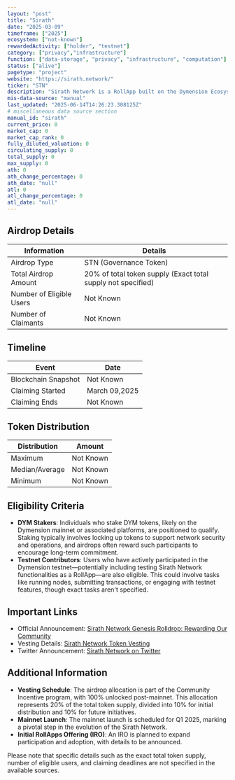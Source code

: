 ```yaml
---
layout: "post"
title: "Sirath"
date: "2025-03-09"
timeframe: ["2025"]
ecosystem: ["not-known"]
rewardedActivity: ["holder", "testnet"]
category: ["privacy","infrastructure"]
function: ["data-storage", "privacy", "infrastructure", "computation"]
status: ["alive"]
pagetype: "project"
website: "https://sirath.network/"
ticker: "STN"
description: "Sirath Network is a RollApp built on the Dymension Ecosystem, utilizing rollup technology to aggregate transactions and publish proofs to the main network, reducing transaction costs and increasing speed."
mis-data-source: "manual"
last_updated: "2025-06-14T14:26:23.308125Z"
# miscellaneous data source section
manual_id: "sirath"
current_price: 0
market_cap: 0
market_cap_rank: 0
fully_diluted_valuation: 0
circulating_supply: 0
total_supply: 0
max_supply: 0
ath: 0
ath_change_percentage: 0
ath_date: "null"
atl: 0
atl_change_percentage: 0
atl_date: "null"
---
```


## Airdrop Details

| Information              | Details                                                      |
| ------------------------ | ------------------------------------------------------------ |
| Airdrop Type             | STN (Governance Token)                                       |
| Total Airdrop Amount     | 20% of total token supply (Exact total supply not specified) |
| Number of Eligible Users | Not Known                                                    |
| Number of Claimants      | Not Known                                                    |

## Timeline

| Event               | Date          |
| ------------------- | ------------- |
| Blockchain Snapshot | Not Known     |
| Claiming Started    | March 09,2025 |
| Claiming Ends       | Not Known     |

## Token Distribution

| Distribution   | Amount    |
| -------------- | --------- |
| Maximum        | Not Known |
| Median/Average | Not Known |
| Minimum        | Not Known |

## Eligibility Criteria

- **DYM Stakers**: Individuals who stake DYM tokens, likely on the Dymension mainnet or associated platforms, are positioned to qualify. Staking typically involves locking up tokens to support network security and operations, and airdrops often reward such participants to encourage long-term commitment.
- **Testnet Contributors**: Users who have actively participated in the Dymension testnet—potentially including testing Sirath Network functionalities as a RollApp—are also eligible. This could involve tasks like running nodes, submitting transactions, or engaging with testnet features, though exact tasks aren't specified.

## Important Links

- Official Announcement: [Sirath Network Genesis Rolldrop: Rewarding Our Community](https://sirath.network/articles/sirath-genesis)
- Vesting Details: [Sirath Network Token Vesting](https://docs.sirath.network/learn/tokenomics/vesting#community-incentive)
- Twitter Announcement: [Sirath Network on Twitter](https://x.com/SirathNetwork/status/1898773309380333925)

## Additional Information

- **Vesting Schedule**: The airdrop allocation is part of the Community Incentive program, with 100% unlocked post-mainnet. This allocation represents 20% of the total token supply, divided into 10% for initial distribution and 10% for future initiatives. 
- **Mainnet Launch**: The mainnet launch is scheduled for Q1 2025, marking a pivotal step in the evolution of the Sirath Network.
- **Initial RollApps Offering (IRO)**: An IRO is planned to expand participation and adoption, with details to be announced.

Please note that specific details such as the exact total token supply, number of eligible users, and claiming deadlines are not specified in the available sources.